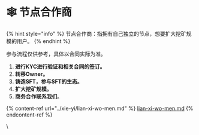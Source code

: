 # 🕸 节点合作商

{% hint style="info" %}
节点合作商：指拥有自己独立的节点，想要扩大挖矿规模的用户。
{% endhint %}

参与流程仅供参考，具体以合同实际为准。

1. **进行KYC进行验证和相关合同的签订。**
2. **转移Owner。**
3. **铸造SFT，参与SFT的生态。**
4. **扩大挖矿规模。**
5. **商务合作联系我们**。

{% content-ref url="../xie-yi/lian-xi-wo-men.md" %}
[lian-xi-wo-men.md](../xie-yi/lian-xi-wo-men.md)
{% endcontent-ref %}

\
